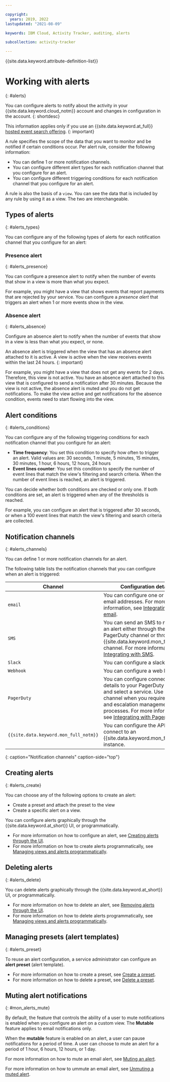 ```yaml
---

copyright:
  years: 2019, 2022
lastupdated: "2021-08-09"

keywords: IBM Cloud, Activity Tracker, auditing, alerts

subcollection: activity-tracker

---
```


{{site.data.keyword.attribute-definition-list}}

 
# Working with alerts
{: #alerts}

You can configure alerts to notify about the activity in your {{site.data.keyword.cloud_notm}} account and changes in configuration in the account. 
{: shortdesc}

This information applies only if you use an {{site.data.keyword.at_full}} [hosted event search offering](/docs/activity-tracker?topic=activity-tracker-service_plan).
{: important}

A rule specifies the scope of the data that you want to monitor and be notified if certain conditions occur. Per alert rule, consider the following information:
- You can define 1 or more notification channels. 
- You can configure different alert types for each notification channel that you configure for an alert.
- You can configure different triggering conditions for each notification channel that you configure for an alert.
 
A rule is also the basis of a `view`. You can see the data that is included by any rule by using it as a view. The two are interchangeable. 

## Types of alerts
{: #alerts_types}

You can configure any of the following types of alerts for each notification channel that you configure for an alert:

### Presence alert
{: #alerts_presence}

You can configure a presence alert to notify when the number of events that show in a view is more than what you expect. 

For example, you might have a view that shows events that report payments that are rejected by your service. You can configure a *presence alert* that triggers an alert when 1 or more events show in the view.


### Absence alert
{: #alerts_absence}

Configure an absence alert to notify when the number of events that show in a view is less than what you expect, or none. 

An absence alert is triggered when the view that has an absence alert attached to it is active. A view is active when the view receives events within the last 24 hours.
{: important}

For example, you might have a view that does not get any events for 2 days. Therefore, this view is not active. You have an absence alert attached to this view that is configured to send a notification after 30 minutes. Because the view is not active, the absence alert is muted and you do not get notifications. To make the view active and get notifications for the absence condition, events need to start flowing into the view. 


## Alert conditions
{: #alerts_conditions}

You can configure any of the following triggering conditions for each notification channel that you configure for an alert:

* **Time frequency**: You set this condition to specify how often to trigger an alert. Valid values are: 30 seconds, 1 minute, 5 minutes, 15 minutes, 30 minutes, 1 hour, 6 hours, 12 hours, 24 hours
* **Event lines counter**: You set this condition to specify the number of event lines that match the view's filtering and search criteria. When the number of event lines is reached, an alert is triggered.

You can decide whether both conditions are checked or only one. If both conditions are set, an alert is triggered when any of the thresholds is reached. 

For example, you can configure an alert that is triggered after 30 seconds, or when a 100 event lines that match the view's filtering and search criteria are collected.


## Notification channels
{: #alerts_channels}

You can define 1 or more notification channels for an alert.

The following table lists the notification channels that you can configure when an alert is triggered:

| Channel           | Configuration details | 
|-------------------|-----------------------|
| `email`             | You can configure one or more email addresses. For more information, see [Integrating with email](/docs/activity-tracker?topic=activity-tracker-email). |
| `SMS`               | You can send an SMS to notify of an alert either through the PagerDuty channel or through the {{site.data.keyword.mon_full_notm}} channel. For more information, see [Integrating with SMS](/docs/activity-tracker?topic=activity-tracker-sms). |
| `Slack`             | You can configure a slack channel. |
| `Webhook`           | You can configure a web hook URL. |
| `PagerDuty`         | You can configure connection details to your PagerDuty system, and select a service. Use this channel when you require call times and escalation management processes. For more information, see [Integrating with PagerDuty](/docs/activity-tracker?topic=activity-tracker-pagerduty). |
| `{{site.data.keyword.mon_full_notm}}`         | You can configure the API key to connect to an {{site.data.keyword.mon_full_notm}} instance. |
{: caption="Notification channels" caption-side="top"} 


## Creating alerts
{: #alerts_create}

You can choose any of the following options to create an alert:
- Create a preset and attach the preset to the view
- Create a specific alert on a view.

You can configure alerts graphically through the {{site.data.keyword.at_short}} UI, or programmatically.
- For more information on how to configure an alert, see [Creating alerts through the UI](/docs/activity-tracker?topic=activity-tracker-create_alert_ui).
- For more information on how to create alerts programmatically, see [Managing views and alerts programmatically](/docs/activity-tracker?topic=activity-tracker-config-api).


## Deleting alerts
{: #alerts_delete}

You can delete alerts graphically through the {{site.data.keyword.at_short}} UI, or programmatically.
- For more information on how to delete an alert, see [Removing alerts through the UI](/docs/activity-tracker?topic=activity-tracker-remove_alert_ui).
- For more information on how to delete alerts programmatically, see [Managing views and alerts programmatically](/docs/activity-tracker?topic=activity-tracker-config-api#config-api-create-view-alert).


## Managing presets (alert templates)
{: #alerts_preset}

To reuse an alert configuration, a service administrator can configure an **alert preset** (alert template).
- For more information on how to create a preset, see [Create a preset](/docs/activity-tracker?topic=activity-tracker-preset_ui#preset_ui_create).
- For more information on how to delete a preset, see [Delete a preset](/docs/activity-tracker?topic=activity-tracker-preset_ui#preset_ui_delete).


## Muting alert notifications
{: #mon_alerts_mute}

By default, the feature that controls the ability of a user to mute notifications is enabled when you configure an alert on a custom view. The **Mutable** feature applies to email notifications only.

When the **mutable** feature is enabled on an alert, a user can pause notifications for a period of time. A user can choose to mute an alert for a period of 1 hour, 6 hours, 12 hours, or 1 day. 

For more information on how to mute an email alert, see [Muting an alert](/docs/activity-tracker?topic=activity-tracker-email#email_mute).

For more information on how to ummute an email alert, see [Unmuting a muted alert](/docs/activity-tracker?topic=activity-tracker-email#email_unmute).



